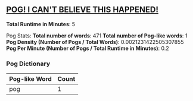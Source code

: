 ## [POG! I CAN'T BELIEVE THIS HAPPENED!](https://www.youtube.com/watch?v=koj36Zdp-ho)
**Total Runtime in Minutes**: 5

Pog Stats:
   **Total number of words**: 471
   **Total number of Pog-like words**: 1
   **Pog Density (Number of Pogs / Total Words)**: 0.0021231422505307855
   **Pog Per Minute (Number of Pogs / Total Runtime in Minutes)**: 0.2

### Pog Dictionary
Pog-like Word | Count
--- | ---
pog | 1
